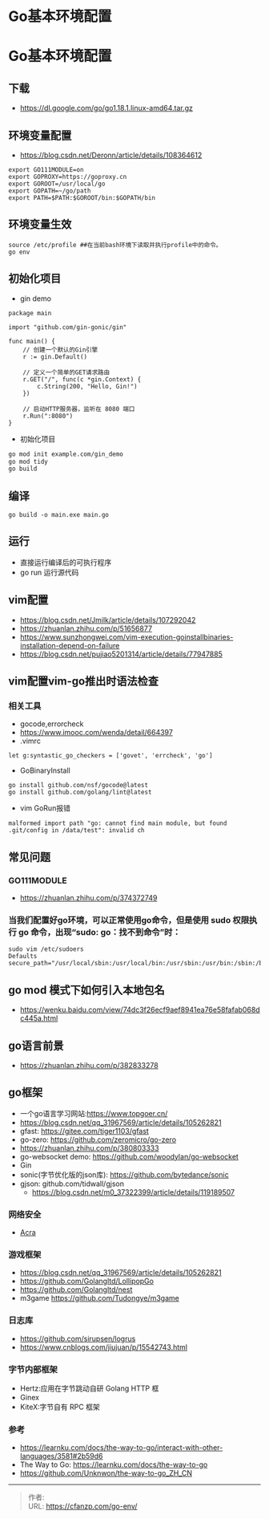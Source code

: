 # Go基本环境配置

# Go基本环境配置

## 下载
- https://dl.google.com/go/go1.18.1.linux-amd64.tar.gz

## 环境变量配置
- https://blog.csdn.net/Deronn/article/details/108364612
```
export GO111MODULE=on
export GOPROXY=https://goproxy.cn
export GOROOT=/usr/local/go
export GOPATH=~/go/path
export PATH=$PATH:$GOROOT/bin:$GOPATH/bin
```

## 环境变量生效
```
source /etc/profile ##在当前bash环境下读取并执行profile中的命令。
go env 
```

## 初始化项目
- gin demo
```golang
package main

import "github.com/gin-gonic/gin"

func main() {
    // 创建一个默认的Gin引擎
    r := gin.Default()

    // 定义一个简单的GET请求路由
    r.GET("/", func(c *gin.Context) {
        c.String(200, "Hello, Gin!")
    })

    // 启动HTTP服务器，监听在 8080 端口
    r.Run(":8080")
}
```

- 初始化项目
```bash
go mod init example.com/gin_demo
go mod tidy
go build
```

## 编译
```
go build -o main.exe main.go
```

## 运行
- 直接运行编译后的可执行程序
- go run 运行源代码


## vim配置
- https://blog.csdn.net/Jmilk/article/details/107292042
- https://zhuanlan.zhihu.com/p/51656877
- https://www.sunzhongwei.com/vim-execution-goinstallbinaries-installation-depend-on-failure
- https://blog.csdn.net/pujiao5201314/article/details/77947885

## vim配置vim-go推出时语法检查
### 相关工具
- gocode,errorcheck
- https://www.imooc.com/wenda/detail/664397
- .vimrc
```
let g:syntastic_go_checkers = ['govet', 'errcheck', 'go']
```

- GoBinaryInstall
```
go install github.com/nsf/gocode@latest
go install github.com/golang/lint@latest
```

- vim GoRun报错
```
malformed import path "go: cannot find main module, but found .git/config in /data/test": invalid ch
```

## 常见问题
### GO111MODULE
- https://zhuanlan.zhihu.com/p/374372749

### 当我们配置好go环境，可以正常使用go命令，但是使用 sudo 权限执行 go 命令，出现“sudo: go：找不到命令”时：
```
sudo vim /etc/sudoers
Defaults    secure_path="/usr/local/sbin:/usr/local/bin:/usr/sbin:/usr/bin:/sbin:/bin:/snap/bin:/usr/local/go/bin"
```

## go mod 模式下如何引入本地包名
- https://wenku.baidu.com/view/74dc3f26ecf9aef8941ea76e58fafab068dc445a.html

## go语言前景
- https://zhuanlan.zhihu.com/p/382833278

## go框架
- 一个go语言学习网站:https://www.topgoer.cn/
- https://blog.csdn.net/qq_31967569/article/details/105262821
- gfast: https://gitee.com/tiger1103/gfast
- go-zero: https://github.com/zeromicro/go-zero
- https://zhuanlan.zhihu.com/p/380803333
- go-websocket demo: https://github.com/woodylan/go-websocket
- Gin
- sonic(字节优化版的json库): https://github.com/bytedance/sonic
- gjson: github.com/tidwall/gjson
   - https://blog.csdn.net/m0_37322399/article/details/119189507

### 网络安全
- [Acra](/acra)

### 游戏框架
- https://blog.csdn.net/qq_31967569/article/details/105262821
- https://github.com/Golangltd/LollipopGo
- https://github.com/Golangltd/nest
- m3game https://github.com/Tudongye/m3game

### 日志库
- https://github.com/sirupsen/logrus
- https://www.cnblogs.com/jiujuan/p/15542743.html

### 字节内部框架
- Hertz:应用在字节跳动自研 Golang HTTP 框
- Ginex
- KiteX:字节自有 RPC 框架

### 参考
- https://learnku.com/docs/the-way-to-go/interact-with-other-languages/3581#2b59d6
- The Way to Go: https://learnku.com/docs/the-way-to-go
- https://github.com/Unknwon/the-way-to-go_ZH_CN


---

> 作者:   
> URL: https://cfanzp.com/go-env/  

